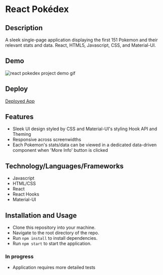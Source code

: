 # React Pokédex

## Description
A sleek single-page application displaying the first 151 Pokemon and their relevant stats and data. React, HTML5, Javascript, CSS, and Material-UI.

## Demo
<img src='/demo/React Pokédex.gif' alt='react pokedex project demo gif'>

## Deploy
[Deployed App](https://pk-react-pokedex.netlify.app/)

## Features
- Sleek UI design styled by CSS and Material-UI's styling Hook API and Theming
- Responsive across screenwidths
- Each Pokemon's stats/data can be viewed in a dedicated data-driven component when 'More Info' button is clicked

## Technology/Languages/Frameworks
- Javascript
- HTML/CSS
- React
- React Hooks
- Material-UI

## Installation and Usage
- Clone this repository into your machine.
- Navigate to the root directory of the repo.
- Run ```npm install``` to install dependencies.
- Run ```npm start``` to start the application.

### In progress
- Application requires more detailed tests